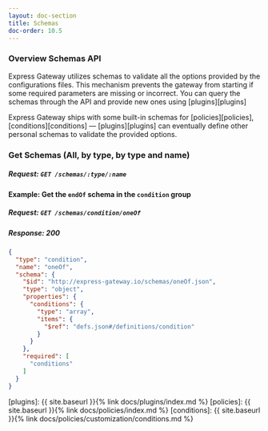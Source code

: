 ```yaml
---
layout: doc-section
title: Schemas
doc-order: 10.5
---
```


### Overview Schemas API
Express Gateway utilizes schemas to validate all the options provided by the configurations files. This mechanism prevents
the gateway from starting if some required parameters are missing or incorrect. You can query the schemas through the
API and provide new ones using [plugins][plugins]

Express Gateway ships with some built-in schemas for [policies][policies], [conditions][conditions] — [plugins][plugins]
can eventually define other personal schemas to validate the provided options.

### Get Schemas (All, by type, by type and name)
##### Request: `GET /schemas/:type/:name`

#### Example: Get the `endOf` schema in the `condition` group

##### Request: `GET /schemas/condition/oneOf`

##### Response: 200
```json
{
  "type": "condition",
  "name": "oneOf",
  "schema": {
    "$id": "http://express-gateway.io/schemas/oneOf.json",
    "type": "object",
    "properties": {
      "conditions": {
        "type": "array",
        "items": {
          "$ref": "defs.json#/definitions/condition"
        }
      }
    },
    "required": [
      "conditions"
    ]
  }
}
```

[plugins]: {{ site.baseurl }}{% link docs/plugins/index.md %}
[policies]: {{ site.baseurl }}{% link docs/policies/index.md %}
[conditions]: {{ site.baseurl }}{% link docs/policies/customization/conditions.md %}
